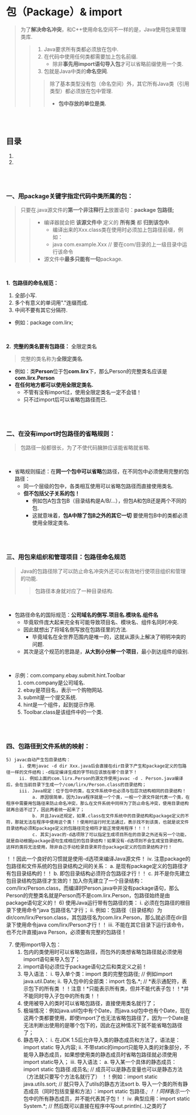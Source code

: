 # 包（Package）& import
> 为了**解决命名冲突**，和C++使用命名空间不一样的是，Java使用包来管理类库.
>
>> 1. Java要求所有类都必须放在包中.
>> 2. 在代码中使用任何类都需要加上包名前缀.
>>    - 除非**事先用import语句导入包**才可以省略前缀使用一个类.
>> 3. 包就是Java中类的**命名空间**.
>>
>>> 除了基本类型没有包（命名空间）外，其它所有Java类（引用类型）都必须放在包中管理.
>>>
>>> - **包中存放的单位是类.**

<br><br>

## 目录

1. []()
2. []()

<br><br>

### 一、用package关键字指定代码中类所属的包：
> 只要在.java源文件的**第一个非注释行上**放置语句：**package 包路径;**
>
>> - 编译器就会把 **该源文件中** 定义的 **所有类** 都 **归到该包中**.
>>    - 编译出来的Xxx.class类在使用时必须加上包路径前缀，例如：
>>    - java com.example.Xxx  // 要在com/目录的上一级目录中运行该命令
>> - 源文件中**最多只能有一句**package.

<br>

**1.&nbsp; 包路径的命名规范：**

1. 全部小写.
2. 多个有意义的单词用"."连缀而成.
3. 中间不要有其它分隔符.

- 例如：package com.lirx;

<br>

**2.&nbsp; 完整的类名要有包路径：** 全限定类名

> 完整的类名称为**全限定类名**.

- 例如：类**Person**位于包**com.lirx**下，那么Person的完整类名应该是**com.lirx.Person**
- **在任何地方都可以使用全限定类名.**
   - 不管有没有import过，使用全限定类名一定不会错！
   - 只不过import后可以省略包路径而已.

<br><br>

### 二、在没有import时包路径的省略规则：
> 包路径一般都很长，为了不使代码臃肿应该能省略就省略.

<br>

- 省略规则描述：在**同一个包中可以省略**包路径，在不同包中必须使用完整的包路径：
  - 同一个层级的包中，各类相互使用可以省略包路径而直接使用类名.
  - **但不包括父子关系的包！**
     - 例如包A包含包B（目录结构是A/B/...），但包A和包B还是两个不同的包.
     - 这就意味着，**包A中除了包B之外的其它一切** 要使用包B中的类都必须使用全限定类名.

<br><br>

### 三、用包来组织和管理项目：包路径命名规范
> Java的包路径除了可以防止命名冲突外还可以有效地行使项目组织和管理的功能.
>
>> 包路径本身就对应了一种目录结构.

<br>

- 包路径命名的国际规范：**公司域名的倒写.项目名.模块名.组件名**
   - 毕竟软件庞大起来完全有可能导致项目名、模块名、组件名同时冲突.
   - 因此就想出了将域名倒写放在包路径里的方法.
      - 毕竟域名在全世界范围内是唯一的，这就从源头上解决了明明冲突的问题.
   - 其次是这个规范的思路是，**从大到小分解一个项目**，最小到达组件的级别.

<br>

- 示例：com.company.ebay.submit.hint.Toolbar
   1. com.company是公司域名.
   2. ebay是项目名，表示一个购物网站.
   3. submit是一个提交系统.
   4. hint是一个组件，起到提示作用.
   5. Toolbar.class是该组件中的一个类.

<br><br>

### 四、包路径到文件系统的映射：

    5) javac自动产生包目录结构：
         i. 使用javac -d dir Xxx.java后会直接在dir目录下产生和package定义的包路径一样的文件结构；-d指定编译生成的字节码应该放在哪个目录下！
         ii. 例如上面的com.lirx.Person的源文件使用javac -d . Person.java编译后，会在当前目录下生成一个/com/lirx/Person.class的目录结构；
         iii. Java规定：位于包中的类，在文件系统中也必须与包层次结构相同的目录结构！
              a. 原因很简单，因为Java程序就是一个个类，一般一个源文件就代表一个类，在程序中需要用包路径来防止命名冲突，那么在文件系统中同样为了防止命名冲突，使用目录结构就再合适不过了，因此两者统一起来了；
              b. 并且Java还规定，如果.class在文件系统中的目录结构和package定义的不符，那就无法在程序中使用这个类！！使用时运行时无法通过，表示找不到该类，也就是说文件目录结构必须和package定义的包路径完全相符才能正常使用程序！！！！
              c. 其实javac的-d选项除了可以指定生成项目所在的目录之外还有另一个功能，就是自动根据package语句生成相应的包目录结构！如果没有-d选项则不会生成宝目录结构，这样的类将无法使用，除非自己手动检录目录来符合package定义的包目录结构才行！
！！因此一个良好的习惯就是使用-d选项来编译Java源文件！
          iv. 注意package的包路径和文件系统的包目录结构之间的关系：
               a. 是现有package定义的包路径才有包目录结构的！！
               b. 即包目录结构必须符合包路径才行！！
               c. 并不是你先建立包目录结构包路径才生效的！加入你先建立了一个目录结构：com/lirx/Person.class，而编译时Person.java中并没有package语句，那么Person的完整类名就是Person而不是com.lirx.Person，包路径始终是由package语句定义的！
    6) 使用Java运行带有包路径的类：
         i. 必须在包路径的根目录下使用命令"java 包路径名"才行；
         ii. 例如：包路径（目录结构）为dir/com/lirx/Person.class，其包路径名为com.lirx.Person，那么就必须在dir目录下使用命令java com/lirx/Person才行！！
         iii. 不能在其它目录下运行该命令，也不允许直接java Person，必须要有完整的包路径！





7. 使用import导入包：
    1) 包内的类使用时可以省略包路径，而包外的类想省略包路径就必须使用import语句来导入包了；
    2) import语句必须位于package语句之后和类定义之前！
    3) 导入语法：
         i. 导入单个类：import 类的完整包路径;   // 例如import java.util.Date;
         ii. 导入包中的全部类：import 包名.*;  // *表示通配符，表示包下的所有类
！！注意！*只能表示所有类，但并不能代表子包！！*并不能同时导入子包中的所有类！！
    4) 使用被导入的类时可以省略包路径，直接使用类名就行了；
    5) 极端情况：例如java.util包中有个Date，而java.sql包中也有个Date，现在这两个类都要使用，即使import了也无法省略包路径了，因为一个Date是无法判断出使用的是哪个包下的，因此在这种情况下就不能省略包路径了；
    6) 静态导入：
         i. 在JDK 1.5后允许导入类的静态成员和方法了，语法是：import static 导入内容;
         ii. 不带static的import只能导入类的对象部分，不能导入静态成员，如果想使用类的静态成员时省略包路径就必须使用import static导入；
         iii. 导入语法：
              a. 导入某一个具体的静态成员：import static 包路径.成员名;   // 成员可以是静态变量也可以是静态方法（方法就只要写个方法名就行了）
！！例如：import static java.utils.sort;  // 就只导入了utils的静态方法sort
              b. 导入一个类的所有静态成员（同时包括变量和方法）：import static 包路径.*;
！！同样*表示一个包中的所有静态成员，并不能代表其子包！！
          iv. 典型应用：import static System.*;   // 然后既可以直接在程序中写out.println(..)之类的了
